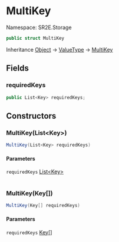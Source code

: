 # MultiKey

Namespace: SR2E.Storage

```csharp
public struct MultiKey
```

Inheritance [Object](https://docs.microsoft.com/en-us/dotnet/api/system.object) → [ValueType](https://docs.microsoft.com/en-us/dotnet/api/system.valuetype) → [MultiKey](/docs/dev/api/sr2e/storage/multikey)

## Fields

### **requiredKeys**

```csharp
public List<Key> requiredKeys;
```

## Constructors

### **MultiKey(List&lt;Key&gt;)**

```csharp
MultiKey(List<Key> requiredKeys)
```

#### Parameters

`requiredKeys` [List&lt;Key&gt;](https://docs.microsoft.com/en-us/dotnet/api/system.collections.generic.list-1)<br></br>

### **MultiKey(Key[])**

```csharp
MultiKey(Key[] requiredKeys)
```

#### Parameters

`requiredKeys` [Key[]](/docs/dev/api/sr2e/key)<br></br>
